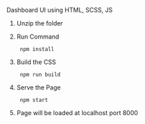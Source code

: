 Dashboard UI using HTML, SCSS, JS

1. Unzip the folder

2. Run Command

        npm install
    
3. Build the CSS

        npm run build
        
4. Serve the Page

        npm start
        
5. Page will be loaded at localhost port 8000                    